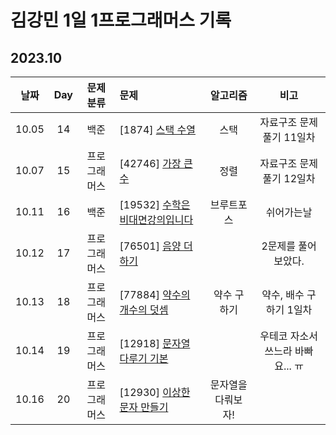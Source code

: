 # 김강민 1일 1프로그래머스 기록

## 2023.10

| 날짜  | Day |  문제 분류   | 문제                                               |      알고리즘      |               비고                |
| :---: | :-: | :----------: | :------------------------------------------------- | :----------------: | :-------------------------------: |
| 10.05 | 14  |     백준     | [1874] [스택 수열](./Week_01/1006/)                |        스택        |     자료구조 문제풀기 11일차      |
| 10.07 | 15  | 프로그래머스 | [42746] [가장 큰 수](./Week_01/1007/)              |        정렬        |     자료구조 문제풀기 12일차      |
| 10.11 | 16  |     백준     | [19532] [수학은 비대면강의입니다](./Week_02/1011/) |     브루트포스     |            쉬어가는날             |
| 10.12 | 17  | 프로그래머스 | [76501] [음양 더하기](./Week_02/1012/)             |                    |        2문제를 풀어보았다.        |
| 10.13 | 18  | 프로그래머스 | [77884] [약수의 개수의 덧셈](./Week_02/1013/)      |    약수 구하기     |      약수, 배수 구하기 1일차      |
| 10.14 | 19  | 프로그래머스 | [12918] [문자열 다루기 기본](./Week_02/1015/)      |                    | 우테코 자소서 쓰느라 바빠요... ㅠ |
| 10.16 | 20  | 프로그래머스 | [12930] [이상한 문자 만들기](./Week_02/1016/)      | 문자열을 다뤄보자! |                                   |
